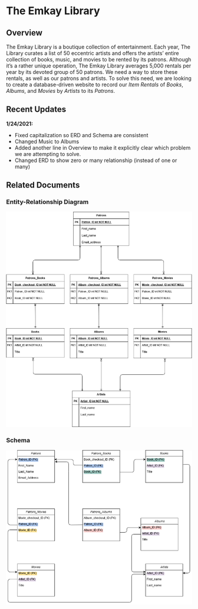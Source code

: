 # The Emkay Library
## Overview
The Emkay Library is a boutique collection of entertainment. Each year, The Library curates a list of 50 eccentric artists and offers the artists’ entire collection of books, music, and movies to be rented by its patrons. Although it’s a rather unique operation, The Emkay Library averages 5,000 rentals per year by its devoted group of 50 patrons. We need a way to store these rentals, as well as our patrons and artists. To solve this need, we are looking to create a database-driven website to record our *Item Rentals* of *Books*, *Albums*, and *Movies* by *Artists* to its *Patrons*.

## Recent Updates
**1/24/2021:**
- Fixed capitalization so ERD and Schema are consistent
- Changed Music to Albums
- Added another line in Overview to make it explicitly clear which problem we are attempting to solve.
- Changed ERD to show zero or many relationship (instead of one or many)

## Related Documents
### Entity-Relationship Diagram
![Entity-Relationship Diagram for The Emkay Library](https://github.com/The-Emkay-Library/emkaylibrary/blob/master/public/CS340_ER_Revised.png)

### Schema
![Schema for The Emkay Library](https://github.com/The-Emkay-Library/emkaylibrary/blob/master/public/Schema_Final.png)
